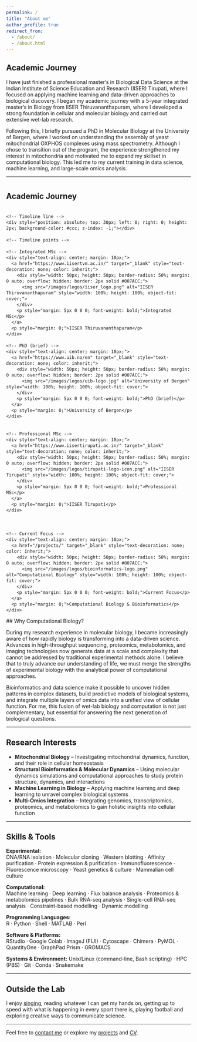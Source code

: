 ```yaml
---
permalink: /
title: "About me"
author_profile: true
redirect_from: 
  - /about/
  - /about.html
---
```


## Academic Journey

I have just finished a professional master’s in Biological Data Science at the Indian Institute of Science Education and Research (IISER) Tirupati, where I focused on applying machine learning and data-driven approaches to biological discovery. I began my academic journey with a 5-year integrated master’s in Biology from IISER Thiruvananthapuram, where I developed a strong foundation in cellular and molecular biology and carried out extensive wet-lab research.

Following this, I briefly pursued a PhD in Molecular Biology at the University of Bergen, where I worked on understanding the assembly of yeast mitochondrial OXPHOS complexes using mass spectrometry. Although I chose to transition out of the program, the experience strengthened my interest in mitochondria and motivated me to expand my skillset in computational biology. This led me to my current training in data science, machine learning, and large-scale omics analysis.

---

<div style="margin-top: 40px;">
  <h2>Academic Journey</h2>
  <div style="display: flex; justify-content: space-between; align-items: center; position: relative; margin-top: 20px; flex-wrap: wrap;">

    <!-- Timeline line -->
    <div style="position: absolute; top: 30px; left: 0; right: 0; height: 2px; background-color: #ccc; z-index: -1;"></div>

    <!-- Timeline points -->

    <!-- Integrated MSc -->
    <div style="text-align: center; margin: 10px;">
      <a href="https://www.iisertvm.ac.in/" target="_blank" style="text-decoration: none; color: inherit;">
        <div style="width: 50px; height: 50px; border-radius: 50%; margin: 0 auto; overflow: hidden; border: 2px solid #007ACC;">
          <img src="/images/logos/iiser_logo.png" alt="IISER Thiruvananthapuram" style="width: 100%; height: 100%; object-fit: cover;">
        </div>
        <p style="margin: 5px 0 0 0; font-weight: bold;">Integrated MSc</p>
      </a>
      <p style="margin: 0;">IISER Thiruvananthapuram</p>
    </div>

    <!-- PhD (brief) -->
    <div style="text-align: center; margin: 10px;">
      <a href="https://www.uib.no/en" target="_blank" style="text-decoration: none; color: inherit;">
        <div style="width: 50px; height: 50px; border-radius: 50%; margin: 0 auto; overflow: hidden; border: 2px solid #007ACC;">
          <img src="/images/logos/uib-logo.jpg" alt="University of Bergen" style="width: 100%; height: 100%; object-fit: cover;">
        </div>
        <p style="margin: 5px 0 0 0; font-weight: bold;">PhD (brief)</p>
      </a>
      <p style="margin: 0;">University of Bergen</p>
    </div>


    <!-- Professional MSc -->
    <div style="text-align: center; margin: 10px;">
      <a href="https://www.iisertirupati.ac.in/" target="_blank" style="text-decoration: none; color: inherit;">
        <div style="width: 50px; height: 50px; border-radius: 50%; margin: 0 auto; overflow: hidden; border: 2px solid #007ACC;">
          <img src="/images/logos/tirupati-logo-icon.png" alt="IISER Tirupati" style="width: 100%; height: 100%; object-fit: cover;">
        </div>
        <p style="margin: 5px 0 0 0; font-weight: bold;">Professional MSc</p>
      </a>
      <p style="margin: 0;">IISER Tirupati</p>
    </div>



    <!-- Current Focus -->
    <div style="text-align: center; margin: 10px;">
      <a href="/projects/" target="_blank" style="text-decoration: none; color: inherit;">
        <div style="width: 50px; height: 50px; border-radius: 50%; margin: 0 auto; overflow: hidden; border: 2px solid #007ACC;">
          <img src="/images/logos/bioinformatics-logo.png" alt="Computational Biology" style="width: 100%; height: 100%; object-fit: cover;">
        </div>
        <p style="margin: 5px 0 0 0; font-weight: bold;">Current Focus</p>
      </a>
      <p style="margin: 0;">Computational Biology & Bioinformatics</p>
    </div>

  </div>
</div>
## Why Computational Biology?

During my research experience in molecular biology, I became increasingly aware of how rapidly biology is transforming into a data-driven science. Advances in high-throughput sequencing, proteomics, metabolomics, and imaging technologies now generate data at a scale and complexity that cannot be addressed by traditional experimental methods alone. I believe that to truly advance our understanding of life, we must merge the strengths of experimental biology with the analytical power of computational approaches.

Bioinformatics and data science make it possible to uncover hidden patterns in complex datasets, build predictive models of biological systems, and integrate multiple layers of omics data into a unified view of cellular function. For me, this fusion of wet-lab biology and computation is not just complementary, but essential for answering the next generation of biological questions.

---

## Research Interests

- **Mitochondrial Biology** – Investigating mitochondrial dynamics, function, and their role in cellular homeostasis
- **Structural Bioinformatics & Molecular Dynamics** – Using molecular dynamics simulations and computational approaches to study protein structure, dynamics, and interactions
- **Machine Learning in Biology** – Applying machine learning and deep learning to unravel complex biological systems
- **Multi-Omics Integration** – Integrating genomics, transcriptomics, proteomics, and metabolomics to gain holistic insights into cellular function

---

## Skills & Tools

**Experimental:**  
DNA/RNA isolation · Molecular cloning · Western blotting · Affinity purification · Protein expression & purification · Immunofluorescence · Fluorescence microscopy · Yeast genetics & culture · Mammalian cell culture

**Computational:**  
Machine learning · Deep learning · Flux balance analysis · Proteomics & metabolomics pipelines · Bulk RNA-seq analysis · Single-cell RNA-seq analysis · Constraint-based modelling · Dynamic modelling 

**Programming Languages:**  
R · Python · Shell · MATLAB · Perl

**Software & Platforms:**  
RStudio · Google Colab · ImageJ (FIJI) · Cytoscape · Chimera · PyMOL · QuantityOne · GraphPad Prism · GROMACS

**Systems & Environment:**
Unix/Linux (command-line, Bash scripting) · HPC (PBS) · Git · Conda · Snakemake

---

## Outside the Lab

I enjoy [singing](https://www.instagram.com/the_singing_gypsy/), reading whatever I can get my hands on, getting up to speed with what is happening in every sport there is, playing football and exploring creative ways to communicate science.

---

Feel free to [contact me](mailto:rithwikrar98@gmail.com) or explore my [projects](/rithwiknambiar.github.io/projects/) and [CV](/rithwiknambiar.github.io/CV.pdf).
